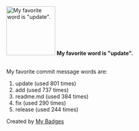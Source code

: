 <img src="https://my-badges.github.io/my-badges/favorite-word.png" alt="My favorite word is &quot;update&quot;." title="My favorite word is &quot;update&quot;." width="128">
<strong>My favorite word is &quot;update&quot;.</strong>
<br><br>

My favorite commit message words are:

1. update (used 801 times)
2. add (used 737 times)
3. readme.md (used 384 times)
4. fix (used 290 times)
5. release (used 244 times)


Created by <a href="https://github.com/my-badges/my-badges">My Badges</a>
